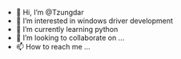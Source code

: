 - 👋 Hi, I’m @Tzungdar
- 👀 I’m interested in windows driver development
- 🌱 I’m currently learning python 
- 💞️ I’m looking to collaborate on ...
- 📫 How to reach me ...

<!---
Tzungdar/Tzungdar is a ✨ special ✨ repository because its `README.md` (this file) appears on your GitHub profile.
You can click the Preview link to take a look at your changes.
--->

